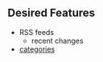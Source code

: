 ## Desired Features

- RSS feeds
  - recent changes
- [categories](http://www.mediawiki.org/wiki/Help:Categories)